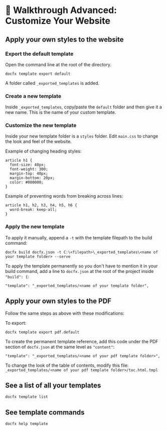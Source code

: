 🔧 Walkthrough Advanced: Customize Your Website
===================================

## Apply your own styles to the website

### Export the default template

Open the command line at the root of the directory.

```docfx template export default```

A folder called `_exported_templates` is added.

### Create a new template

Inside `_exported_templates`, copy/paste the `default` folder and then give it a new name. This is the name of your custom template.

### Customize the new template

Inside your new template folder is a `styles` folder. Edit `main.css` to change the look and feel of the website.

Example of changing heading styles:

```
article h1 {
  font-size: 40px;
  font-weight: 300;
  margin-top: 40px;
  margin-bottom: 20px;
  color: #000000;
}
```

Example of preventing words from breaking across lines:

```
article h1, h2, h3, h4, h5, h6 {
  word-break: keep-all;
}
```

### Apply the new template

To apply it manually, append a `-t` with the template filepath to the build command:

```docfx build docfx.json -t C:\<filepath>\_exported_templates\<name of your template folder> --serve```

To apply the template permanently so you don't have to mention it in your build command, add a line to `docfx.json` at the root of the project inside `"build": {`:

```"template": "_exported_templates/<name of your template folder", ```
 
 ## Apply your own styles to the PDF
 
 Follow the same steps as above with these modifications:
 
 To export:
 
```docfx template export pdf.default```

To create the permanent template reference, add this code under the PDF section of `docfx.json` at the same level as `"content"`: 

```"template": "_exported_templates/<name of your pdf template folder>",```

To change the look of the table of contents, modify this file: `_exported_templates/<name of your pdf template folder>/toc.html.tmpl`

## See a list of all your templates

```docfx template list```

## See template commands

```docfx help template```
